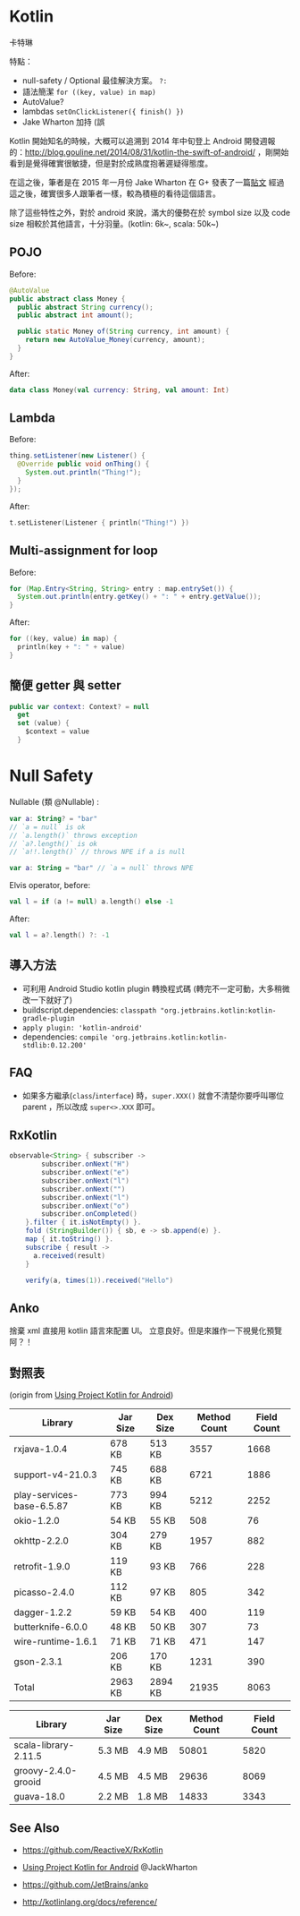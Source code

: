 # Kotlin

卡特琳

特點：

* null-safety / Optional 最佳解決方案。 `?:`
* 語法簡潔 `for ((key, value) in map)`
* AutoValue?
* lambdas `setOnClickListener({ finish() })`
* Jake Wharton 加持 (誤

Kotlin 開始知名的時候，大概可以追溯到 2014 年中旬登上 Android 開發週報的：http://blog.gouline.net/2014/08/31/kotlin-the-swift-of-android/ ，剛開始看到是覺得確實很敏捷，但是對於成熟度抱著遲疑得態度。

在這之後，筆者是在 2015 年一月份 Jake Wharton 在 G+ 發表了一篇[貼文](https://plus.google.com/+JakeWharton/posts/WSCoqkJ5MBj)
經過這之後，確實很多人跟筆者一樣，較為積極的看待這個語言。

除了這些特性之外，對於 android 來說，滿大的優勢在於 symbol size 以及 code size 相較於其他語言，十分羽量。(kotlin: 6k~, scala: 50k~)

## POJO

Before:

```java
@AutoValue
public abstract class Money {
  public abstract String currency();
  public abstract int amount();

  public static Money of(String currency, int amount) {
    return new AutoValue_Money(currency, amount);
  }
}
```

After:

```kotlin
data class Money(val currency: String, val amount: Int)
```

## Lambda

Before:

```java
thing.setListener(new Listener() {
  @Override public void onThing() {
    System.out.println("Thing!");
  }
});
```

After:

```kotlin
t.setListener(Listener { println("Thing!") })
```

## Multi-assignment for loop

Before:

```java
for (Map.Entry<String, String> entry : map.entrySet()) {
  System.out.println(entry.getKey() + ": " + entry.getValue());
}
```

After:

```kotlin
for ((key, value) in map) {
  println(key + ": " + value)
}
```

## 簡便 getter 與 setter

```kotlin
public var context: Context? = null
  get
  set (value) {
    $context = value
  }
```

# Null Safety

Nullable (類 @Nullable) :

```kotlin
var a: String? = "bar"
// `a = null` is ok
// `a.length()` throws exception
// `a?.length()` is ok
// `a!!.length()` // throws NPE if a is null
```

```kotlin
var a: String = "bar" // `a = null` throws NPE
```

Elvis operator, before:

```kotlin
val l = if (a != null) a.length() else -1
```

After:

```kotlin
val l = a?.length() ?: -1
```

## 導入方法

* 可利用 Android Studio kotlin plugin 轉換程式碼 (轉完不一定可動，大多稍微改一下就好了)
* buildscript.dependencies: `classpath "org.jetbrains.kotlin:kotlin-gradle-plugin`
* `apply plugin: 'kotlin-android'`
* dependencies: `compile 'org.jetbrains.kotlin:kotlin-stdlib:0.12.200'`

## FAQ

* 如果多方繼承(`class`/`interface`) 時，`super.XXX()` 就會不清楚你要呼叫哪位 parent ，所以改成 `super<>.XXX` 即可。

## RxKotlin

```java
observable<String> { subscriber ->
        subscriber.onNext("H")
        subscriber.onNext("e")
        subscriber.onNext("l")
        subscriber.onNext("")
        subscriber.onNext("l")
        subscriber.onNext("o")
        subscriber.onCompleted()
    }.filter { it.isNotEmpty() }.
    fold (StringBuilder()) { sb, e -> sb.append(e) }.
    map { it.toString() }.
    subscribe { result ->
      a.received(result)
    }

    verify(a, times(1)).received("Hello")
```

## Anko

捨棄 xml 直接用 kotlin 語言來配置 UI。 立意良好。但是來誰作一下視覺化預覽阿？！ 

## 對照表

(origin from [Using Project Kotlin for Android](https://docs.google.com/document/d/1ReS3ep-hjxWA8kZi0YqDbEhCqTt29hG8P44aA9W0DM8))

| Library                   | Jar Size | Dex Size | Method Count | Field Count |
|---------------------------|----------|----------|--------------|-------------|
| rxjava-1.0.4              | 678 KB   | 513 KB   | 3557         | 1668        |
| support-v4-21.0.3         | 745 KB   | 688 KB   | 6721         | 1886        |
| play-services-base-6.5.87 | 773 KB   | 994 KB   | 5212         | 2252        |
| okio-1.2.0                | 54 KB    | 55 KB    | 508          | 76          |
| okhttp-2.2.0              | 304 KB   | 279 KB   | 1957         | 882         |
| retrofit-1.9.0            | 119 KB   | 93 KB    | 766          | 228         |
| picasso-2.4.0             | 112 KB   | 97 KB    | 805          | 342         |
| dagger-1.2.2              | 59 KB    | 54 KB    | 400          | 119         |
| butterknife-6.0.0         | 48 KB    | 50 KB    | 307          | 73          |
| wire-runtime-1.6.1        | 71 KB    | 71 KB    | 471          | 147         |
| gson-2.3.1                | 206 KB   | 170 KB   | 1231         | 390         |
| Total                     | 2963 KB  | 2894 KB  | 21935        | 8063        |

| Library              | Jar Size | Dex Size | Method Count | Field Count |
|----------------------|----------|----------|--------------|-------------|
| scala-library-2.11.5 | 5.3 MB   | 4.9 MB   | 50801        | 5820        |
| groovy-2.4.0-grooid  | 4.5 MB   | 4.5 MB   | 29636        | 8069        |
| guava-18.0           | 2.2 MB   | 1.8 MB   | 14833        | 3343        |

## See Also

* https://github.com/ReactiveX/RxKotlin

* [Using Project Kotlin for Android](https://docs.google.com/document/d/1ReS3ep-hjxWA8kZi0YqDbEhCqTt29hG8P44aA9W0DM8) @JackWharton
* https://github.com/JetBrains/anko
* http://kotlinlang.org/docs/reference/
